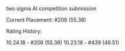 two sigma AI competition submission

Current Placement: #206 (55.38) 

Rating History:

10.24.18 - #206 (55.38) 
10.23.18 - #439 (46.51) 
